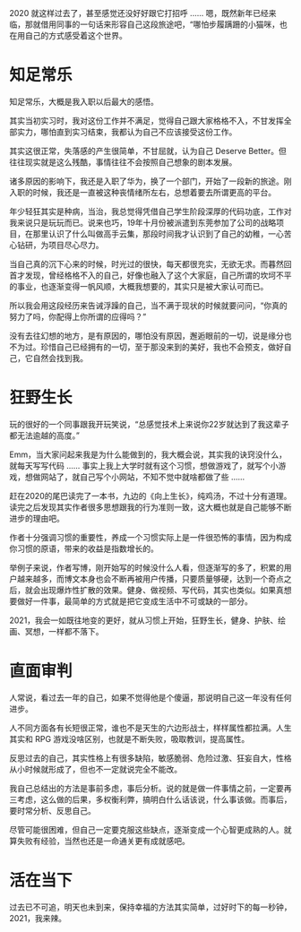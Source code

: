 <!--
@key 28
@title 2021
@date 2021-1-1
@labels Diary
@description 告别过去，展望未来
-->

2020 就这样过去了，甚至感觉还没好好跟它打招呼 ...... 嗯，既然新年已经来临，那就借用同事的一句话来形容自己这段旅途吧，“哪怕步履蹒跚的小猫咪，也在用自己的方式感受着这个世界。

# 知足常乐
知足常乐，大概是我入职以后最大的感悟。

其实当初实习时，我对这份工作并不满足，觉得自己跟大家格格不入，不甘发挥全部实力，哪怕直到实习结束，我都认为自己不应该接受这份工作。

其实这很正常，失落感的产生很简单，不甘屈就，认为自己 Deserve Better。但往往现实就是这么残酷，事情往往不会按照自己想象的剧本发展。

诸多原因的影响下，我还是入职了华为，换了一个部门，开始了一段新的旅途。刚入职的时候，我还是一直被这种丧情绪所左右，总想着要去所谓更高的平台。

年少轻狂其实是种病，当治，我总觉得凭借自己学生阶段深厚的代码功底，工作对我来说只是玩玩而已。说来也巧，19年十月份被派遣到东莞参加了公司的战略项目，在那里认识了什么叫做高手云集，那段时间我才认识到了自己的幼稚，一心苦心钻研，为项目尽心尽力。

当自己真的沉下心来的时候，时光过的很快，每天都很充实，无欲无求。而暮然回首才发现，曾经格格不入的自己，好像也融入了这个大家庭，自己所谓的坎坷不平的事业，也逐渐变得一帆风顺，大概我想要的，其实只是被大家认可而已。

所以我会用这段经历来告诫浮躁的自己，当不满于现状的时候就要问问，“你真的努力了吗，你配得上你所谓的应得吗？”

没有去往幻想的地方，是有原因的，哪怕没有原因，邂逅眼前的一切，说是缘分也不为过。珍惜自己已经拥有的一切，至于那没来到的美好，我也不会预支，做好自己，它自然会找到我。

# 狂野生长
玩的很好的一个同事跟我开玩笑说，“总感觉技术上来说你22岁就达到了我这辈子都无法逾越的高度。”

Emm，当大家问起来我是为什么能做到的，我大概会说，其实我的诀窍没什么，就每天写写代码 ...... 事实上我上大学时就有这个习惯，想做游戏了，就写个小游戏，想做网站了，就自己写个小网站，不知不觉中就啥都做了些 ......

赶在2020的尾巴读完了一本书，九边的《向上生长》，纯鸡汤，不过十分有道理。读完之后发现其实作者很多思想跟我的行为准则一致，这大概也就是自己能够不断进步的理由吧。

作者十分强调习惯的重要性，养成一个习惯实际上是一件很恐怖的事情，因为构成你习惯的原语，带来的收益是指数增长的。

举例子来说，作者写博，刚开始写的时候没什么人看，但逐渐写的多了，积累的用户越来越多，而博文本身也会不断再被用户传播，只要质量够硬，达到一个奇点之后，就会出现爆炸性扩散的效果。健身、做视频、写代码，其实也类似。如果真想要做好一件事，最简单的方式就是把它变成生活中不可或缺的一部分。

2021，我会一如既往地变的更好，就从习惯上开始，狂野生长，健身、护肤、绘画、冥想，一样都不落下。

# 直面审判
人常说，看过去一年的自己，如果不觉得他是个傻逼，那说明自己这一年没有任何进步。

人不同方面各有长短很正常，谁也不是天生的六边形战士，样样属性都拉满。人生其实和 RPG 游戏没啥区别，也就是不断失败，吸取教训，提高属性。

反思过去的自己，其实性格上有很多缺陷，敏感脆弱、危险过激、狂妄自大，性格从小时候就形成了，但也不一定就说完全不能改。

我自己总结出的方法是事前多虑，事后分析。说的就是做一件事情之前，一定要再三考虑，这么做的后果，多权衡利弊，搞明白什么话该说，什么事该做。而事后，要时常分析、反思自己。

尽管可能很困难，但自己一定要克服这些缺点，逐渐变成一个心智更成熟的人。就算失败有经验，当然也还是一命通关更有成就感吧。

# 活在当下
过去已不可追，明天也未到来，保持幸福的方法其实简单，过好时下的每一秒钟，2021，我来辣。
